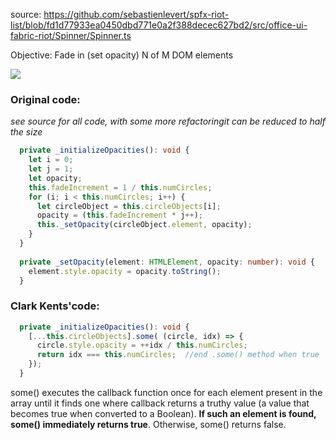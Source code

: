 source:
https://github.com/sebastienlevert/spfx-riot-list/blob/fd1d77933ea0450dbd771e0a2f388decec627bd2/src/office-ui-fabric-riot/Spinner/Spinner.ts

Objective: Fade in (set opacity) N of M DOM elements

![](http://i.imgur.com/EOCGbZt.jpg)

### Original code:

*see source for all code,  with some more refactoringit can be reduced to half the size*

```typescript
  private _initializeOpacities(): void {
    let i = 0;
    let j = 1;
    let opacity;
    this.fadeIncrement = 1 / this.numCircles;
    for (i; i < this.numCircles; i++) {
      let circleObject = this.circleObjects[i];
      opacity = (this.fadeIncrement * j++);
      this._setOpacity(circleObject.element, opacity);
    }
  }
  
  private _setOpacity(element: HTMLElement, opacity: number): void {
    element.style.opacity = opacity.toString();
  }  
```

### Clark Kents'code:

```typescript
  private _initializeOpacities(): void {
    [...this.circleObjects].some( (circle, idx) => {
      circle.style.opacity = ++idx / this.numCircles;
      return idx === this.numCircles;  //end .some() method when true
    });
  }
```

some() executes the callback function once for each element present in the array until it finds one where callback returns a truthy value (a value that becomes true when converted to a Boolean). **If such an element is found, some() immediately returns true**. Otherwise, some() returns false.
